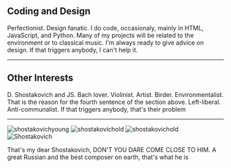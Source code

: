 ## Coding and Design
Perfectionist. Design fanatic. I do code, occasionaly, mainly in HTML, JavaScript, and Python. Many of my projects will be related to the environment or to classical music. I'm always ready to give advice on design. If that triggers anybody, I can't help it. 

***

## Other Interests
D. Shostakovich and JS. Bach lover. Violinist. Artist. Birder. Environmentalist. That is the reason for the fourth sentence of the section above. Left-liberal. Anti-communalist. If that triggers anybody, that's their problem

***
![shostakovichyoung](https://media.discordapp.net/attachments/793381314199945216/816708969795289118/DUepjSSXcAE6pon.jpg?width=402&height=532)
![shostakovichold](https://cdn.radiofrance.fr/s3/cruiser-production/2018/08/b4796e66-e8fd-441a-909a-c263e4942e7f/600x337_gettyimages-919611794.jpg)
![shostakovichold](https://www.wrti.org/sites/wrti/files/styles/x_large/public/202002/Shostakovich_Getty_1200px.jpg)
![Shostakovich](http://beautifulrus.com/wp-content/uploads/2012/12/Dmitri-Shostakovich.jpg)

That's my dear Shostakovich, DON'T YOU DARE COME CLOSE TO HIM.
A great Russian and the best composer on earth, that's what he is
